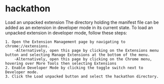 # hackathon
Load an unpacked extension
The directory holding the manifest file can be added as an extension in developer mode in its current state. To load an unpacked extension in developer mode, follow these steps:

    1. Open the Extension Management page by navigating to chrome://extensions.
        -Alternatively, open this page by clicking on the Extensions menu button and selecting Manage Extensions at the bottom of the menu.
        -Alternatively, open this page by clicking on the Chrome menu, hovering over More Tools then selecting Extensions
    2. Enable Developer Mode by clicking the toggle switch next to Developer mode.
    3. Click the Load unpacked button and select the hackathon directory.